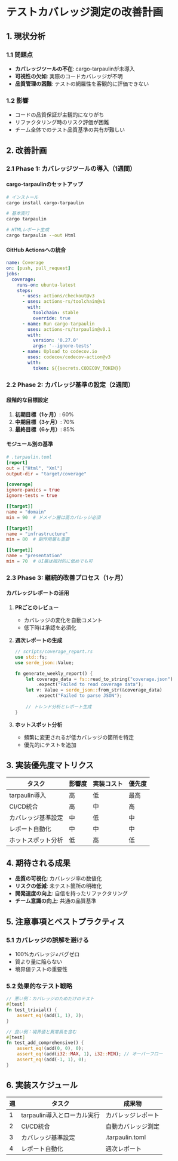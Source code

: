 # テストカバレッジ測定の改善計画

## 1. 現状分析

### 1.1 問題点
- **カバレッジツールの不在**: cargo-tarpaulinが未導入
- **可視性の欠如**: 実際のコードカバレッジが不明
- **品質管理の困難**: テストの網羅性を客観的に評価できない

### 1.2 影響
- コードの品質保証が主観的になりがち
- リファクタリング時のリスク評価が困難
- チーム全体でのテスト品質基準の共有が難しい

## 2. 改善計画

### 2.1 Phase 1: カバレッジツールの導入（1週間）

#### cargo-tarpaulinのセットアップ
```bash
# インストール
cargo install cargo-tarpaulin

# 基本実行
cargo tarpaulin

# HTMLレポート生成
cargo tarpaulin --out Html
```

#### GitHub Actionsへの統合
```yaml
name: Coverage
on: [push, pull_request]
jobs:
  coverage:
    runs-on: ubuntu-latest
    steps:
      - uses: actions/checkout@v3
      - uses: actions-rs/toolchain@v1
        with:
          toolchain: stable
          override: true
      - name: Run cargo-tarpaulin
        uses: actions-rs/tarpaulin@v0.1
        with:
          version: '0.27.0'
          args: '--ignore-tests'
      - name: Upload to codecov.io
        uses: codecov/codecov-action@v3
        with:
          token: ${{secrets.CODECOV_TOKEN}}
```

### 2.2 Phase 2: カバレッジ基準の設定（2週間）

#### 段階的な目標設定
1. **初期目標（1ヶ月）**: 60%
2. **中期目標（3ヶ月）**: 70%
3. **最終目標（6ヶ月）**: 85%

#### モジュール別の基準
```toml
# .tarpaulin.toml
[report]
out = ["Html", "Xml"]
output-dir = "target/coverage"

[coverage]
ignore-panics = true
ignore-tests = true

[[target]]
name = "domain"
min = 90  # ドメイン層は高カバレッジ必須

[[target]]
name = "infrastructure"
min = 80  # 副作用層も重要

[[target]]
name = "presentation"
min = 70  # UI層は相対的に低めでも可
```

### 2.3 Phase 3: 継続的改善プロセス（1ヶ月）

#### カバレッジレポートの活用
1. **PRごとのレビュー**
   - カバレッジの変化を自動コメント
   - 低下時は承認を必須化

2. **週次レポートの生成**
   ```rust
   // scripts/coverage_report.rs
   use std::fs;
   use serde_json::Value;
   
   fn generate_weekly_report() {
       let coverage_data = fs::read_to_string("coverage.json")
           .expect("Failed to read coverage data");
       let v: Value = serde_json::from_str(&coverage_data)
           .expect("Failed to parse JSON");
       
       // トレンド分析とレポート生成
   }
   ```

3. **ホットスポット分析**
   - 頻繁に変更されるが低カバレッジの箇所を特定
   - 優先的にテストを追加

## 3. 実装優先度マトリクス

| タスク | 影響度 | 実装コスト | 優先度 |
|--------|--------|------------|--------|
| tarpaulin導入 | 高 | 低 | 最高 |
| CI/CD統合 | 高 | 中 | 高 |
| カバレッジ基準設定 | 中 | 低 | 中 |
| レポート自動化 | 中 | 中 | 中 |
| ホットスポット分析 | 低 | 高 | 低 |

## 4. 期待される成果

- **品質の可視化**: カバレッジ率の数値化
- **リスクの低減**: 未テスト箇所の明確化
- **開発速度の向上**: 自信を持ったリファクタリング
- **チーム意識の向上**: 共通の品質基準

## 5. 注意事項とベストプラクティス

### 5.1 カバレッジの誤解を避ける
- 100%カバレッジ≠バグゼロ
- 質より量に陥らない
- 境界値テストの重要性

### 5.2 効果的なテスト戦略
```rust
// 悪い例：カバレッジのためだけのテスト
#[test]
fn test_trivial() {
    assert_eq!(add(1, 1), 2);
}

// 良い例：境界値と異常系を含む
#[test]
fn test_add_comprehensive() {
    assert_eq!(add(0, 0), 0);
    assert_eq!(add(i32::MAX, 1), i32::MIN); // オーバーフロー
    assert_eq!(add(-1, 1), 0);
}
```

## 6. 実装スケジュール

| 週 | タスク | 成果物 |
|----|--------|--------|
| 1 | tarpaulin導入とローカル実行 | カバレッジレポート |
| 2 | CI/CD統合 | 自動カバレッジ測定 |
| 3 | カバレッジ基準設定 | .tarpaulin.toml |
| 4 | レポート自動化 | 週次レポート |